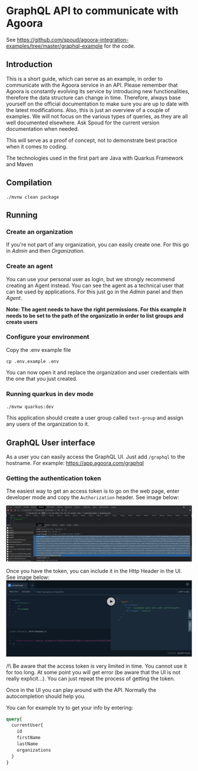 # GraphQL API to communicate with Agoora

See https://github.com/spoud/agoora-integration-examples/tree/master/graphql-example for the code.

## Introduction

This is a short guide, which can serve as an example, in order to communicate with the Agoora service in an API.
Please remember that Agoora is constantly evolving its service by introducing new functionalities, therefore the data 
structure can change in time. Therefore, always base yourself on the official documentation to make sure you are up 
to date with the latest modifications. Also, this is just an overview of a couple of examples. We will not focus on 
the various types of queries, as they are all well documented elsewhere. Ask Spoud for the current version documentation when needed.

This will serve as a proof of concept, not to demonstrate best practice when it comes to coding.

The technologies used in the first part are Java with Quarkus Framework and Maven

## Compilation

```
./mvnw clean package
```

## Running

### Create an organization

If you're not part of any organization, you can easily create one. For this go in *Admin* and then *Organization*.

### Create an agent

You can use your personal user as login, but we strongly recommend creating an Agent instead. You can see the agent
as a technical user that can be used by applications. For this just go in the *Admin* panel and then *Agent*.

**Note: The agent needs to have the right permissions. For this example it needs to be set to the path of the organizatio
in order to list groups and create users**

### Configure your environment
Copy the .env example file

```
cp .env.example .env
```

You can now open it and replace the organization and user credentials with the one that you just created.

### Running quarkus in dev mode

```
./mvnw quarkus:dev
```

This application should create a user group called `test-group` and assign any users of the organization to it. 

## GraphQL User interface

As a user you can easily access the GraphQL UI. Just add `/graphql` to the hostname. For example: https://app.agoora.com/graphql

### Getting the authentication token

The easiest way to get an access token is to go on the web page, enter developer mode and copy the `Authorization` header. 
See image below:

![](https://github.com/spoud/agoora-integration-examples/raw/master/graphql-example/images/dev-tool-token.png)

Once you have the token, you can include it in the Http Header in the UI. See image below:
![](https://github.com/spoud/agoora-integration-examples/raw/master/graphql-example/images/token-in-ui.png)

/!\ Be aware that the access token is very limited in time. You cannot use it for too long. At some point you will get
error (be aware that the UI is not really explicit...). You can just repeat the process of getting the token.

Once in the UI you can play around with the API. Normally the autocompletion should help you.

You can for example try to get your info by entering:
```graphql
query{
  currentUser{
    id
    firstName
    lastName
    organizations
  }
}
```
